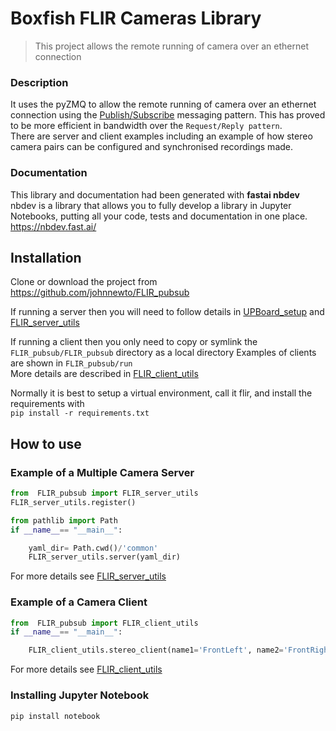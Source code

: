 # Boxfish FLIR Cameras Library
> This project allows the remote running of camera over an ethernet connection


### Description
It uses the pyZMQ to allow the remote running of camera over an ethernet connection using the 
[Publish/Subscribe](https://learning-0mq-with-pyzmq.readthedocs.io/en/latest/pyzmq/patterns/pubsub.html) 
messaging pattern. This has proved to be more efficient in bandwidth over the `Request/Reply pattern`.  
There are server and client examples including an example of how stereo camera pairs can be configured and synchronised recordings made.

### Documentation
This library and documentation had been generated with __fastai nbdev__  
nbdev is a library that allows you to fully develop a library in Jupyter Notebooks, putting all your code, 
tests and documentation in one place.  
https://nbdev.fast.ai/

## Installation

Clone or download the project from https://github.com/johnnewto/FLIR_pubsub  

If running a server then you will need to follow details in 
[UPBoard_setup](https://johnnewto.github.io/FLIR_pubsub/UPBoard_setup/)  and 
[FLIR_server_utils](https://johnnewto.github.io/FLIR_pubsub/FLIR_server_utils/)  

If running a client then you only need to copy or symlink the `FLIR_pubsub/FLIR_pubsub` directory as a local directory
Examples of clients are shown in `FLIR_pubsub/run`  
More details are described in 
[FLIR_client_utils](https://johnnewto.github.io/FLIR_pubsub/FLIR_client_utils/)

Normally it is best to setup a virtual environment, call it flir, and install the requirements with   
`pip install -r requirements.txt`

## How to use

### Example of a Multiple Camera Server

```python
from  FLIR_pubsub import FLIR_server_utils
FLIR_server_utils.register()  

from pathlib import Path
if __name__== "__main__":

    yaml_dir= Path.cwd()/'common'
    FLIR_server_utils.server(yaml_dir)

```

For more details see [FLIR_server_utils](https://johnnewto.github.io/FLIR_pubsub/FLIR_server_utils/)

### Example of a Camera Client

```python
from  FLIR_pubsub import FLIR_client_utils
if __name__== "__main__":

    FLIR_client_utils.stereo_client(name1='FrontLeft', name2='FrontRight', url='localhost', video='video.avi', vcodec='mjpeg')
```

For more details see [FLIR_client_utils](https://johnnewto.github.io/FLIR_pubsub/FLIR_client_utils/)

### Installing Jupyter Notebook

`pip install notebook`
